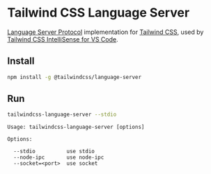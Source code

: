 # Tailwind CSS Language Server

[Language Server Protocol](https://github.com/Microsoft/language-server-protocol) implementation for [Tailwind CSS](https://tailwindcss.com), used by [Tailwind CSS IntelliSense for VS Code](https://marketplace.visualstudio.com/items?itemName=bradlc.vscode-tailwindcss).

## Install

```bash
npm install -g @tailwindcss/language-server
```

## Run

```bash
tailwindcss-language-server --stdio
```

```
Usage: tailwindcss-language-server [options]

Options:

  --stdio          use stdio
  --node-ipc       use node-ipc
  --socket=<port>  use socket
```
